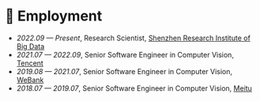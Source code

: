 # 💼 Employment
- *2022.09 — Present*, Research Scientist, [Shenzhen Research Institute of Big Data](http://www.sribd.cn/en)
- *2021.07 — 2022.09*, Senior Software Engineer in Computer Vision, [Tencent](https://www.tencent.com/en-us/)
- *2019.08 — 2021.07*, Senior Software Engineer in Computer Vision, [WeBank](https://www.webank.com/en/)
- *2018.07 — 2019.07*, Senior Software Engineer in Computer Vision, [Meitu](https://mtlab.meitu.com/en/?lang=en)
